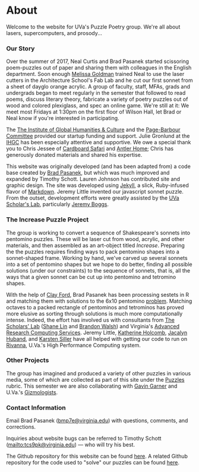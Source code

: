 # About

Welcome to the website for UVa's Puzzle Poetry group. We're all about lasers, supercomputers, and prosody...

### Our Story

Over the summer of 2017, Neal Curtis and Brad Pasanek started scissoring poem-puzzles out of paper and sharing them with colleagues in the English department. Soon enough [Melissa Goldman](http://www.arch.virginia.edu/faculty/Melissa_Goldman) trained Neal to use the laser cutters in the Architecture School's Fab Lab and he cut our first sonnet from a sheet of dayglo orange acrylic. A group of faculty, staff, MFAs, grads and undergrads began to meet regularly in the semester that followed to read poems, discuss literary theory, fabricate a variety of poetry puzzles out of wood and colored plexiglass, and spec an online game. We're still at it: We meet most Fridays at 1:30pm on the first floor of Wilson Hall, let Brad or Neal know if you're interested in participating.

The [The Institute of Global Humanities & Culture](https://ihgc.as.virginia.edu) and the [Page-Barbour Committee](http://page-barbour-richard.virginia.edu/page-barbour-richards-committee) provided our startup funding and support. Julie Gronlund at the [IHGC](https://ihgc.as.virginia.edu) has been especially attentive and supportive. We owe a special thank you to Chris Jessee of [Cardboard Safari](https://www.cardboardsafari.com) and [Antler Home](https://antlerhome.com); Chris has generously donated materials and shared his expertise. 

This website was originally developed (and has been adapted from) a code base created by [Brad Pasanek](http://www.engl.virginia.edu/people/bmp7e), but which was much improved and expanded by Timothy Schott. Lauren Johnson has contributed site and graphic design. The site was developed using [Jekyll](https://jekyllrb.com/), a slick, Ruby-infused flavor of [Markdown](https://daringfireball.net/projects/markdown/). Jeremy Little invented our javascript sonnet puzzle. From the outset, development efforts were greatly assisted by the [UVa Scholar's Lab](http://scholarslab.org/), particularly [Jeremy Boggs](http://scholarslab.org/people/jeremy-boggs/).

### The Increase Puzzle Project
The group is working to convert a sequence of Shakespeare's sonnets into pentomino puzzles. These will be laser cut from wood, acrylic, and other materials, and then assembled as an art-object titled _Increase_. Preparing the the puzzles requires finding ways to pack pentomino shapes into a sonnet-shaped frame. Working by hand, we've carved up several sonnets into a set of pentomino shapes but we hope to do better, finding all possible solutions (under our constraints) to the sequence of sonnets, that is, all the ways that a given sonnet can be cut up into pentomino and tetromino shapes. 

With the help of [Clay Ford](http://data.library.virginia.edu/rds-staff/clay-ford/), Brad Pasanek has been processing sestets in R and matching them with solutions to the 6x10 pentomino [problem](https://isomerdesign.com/Pentomino/6x10/index.html). Matching octaves to a packed rectangle of pentominos and tetrominos has proved more elusive as sorting through solutions is much more computationally intense. Indeed, the effort has involved us with consultants from [The Scholars' Lab](http://scholarslab.org) ([Shane Lin](http://scholarslab.org/people/shane-lin/) and [Brandon Walsh](http://scholarslab.org/people/brandon-walsh/)) and Virginia's [Advanced Research Computing Services](https://arcs.virginia.edu). Jeremy Little, [Katherine Holcomb](https://arcs.virginia.edu/staff), [Jacalyn Huband](https://arcs.virginia.edu/staff), and [Karsten Siller](https://arcs.virginia.edu/staff) have all helped with getting our code to run on [Rivanna](https://arcs.virginia.edu/rivanna), U.Va.'s High Performance Computing system.

### Other Projects
The group has imagined and produced a variety of other puzzles in various media, some of which are collected as part of this site under the [Puzzles](./puzzles.html) rubric. This semester we are also collaborating with [Gavin Garner](https://engineering.virginia.edu/faculty/gavin-garner) and U.Va.'s [Gizmologists](https://news.virginia.edu/content/student-gizmologists-engineer-unique-timepiece).

### Contact Information

Email Brad Pasanek ([bmp7e@virginia.edu](<mailto:bmp7e@virginia.edu>)) with questions, comments, and corrections. 

Inquiries about website bugs can be referred to Timothy Schott (<mailto:tcs9pk@virginia.edu>) &mdash; who will try his best.

The Github repository for this website can be found [here](https://github.com/bpasanek/puzzlepoesis). A related Github repository for the code used to "solve" our puzzles can be found [here](https://github.com/bpasanek/puzzlecode).